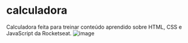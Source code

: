 # calculadora

Calculadora feita para treinar conteúdo aprendido  sobre HTML, CSS e JavaScript da Rocketseat.
![image](https://user-images.githubusercontent.com/62142146/159928249-faf851b4-e7b8-4e0d-bc2d-c27e8ee234e1.png)

